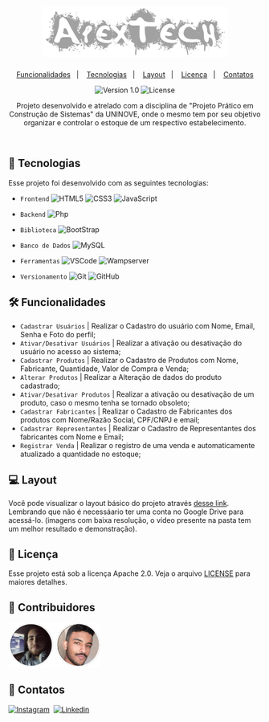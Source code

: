 <h1 align="center">
    <img alt="ApexTech" title="ApexTech" src=".apextech/logo2.png" width=370px height=100px/>
</h1>

<p align="center">
  <a href="#-funcionalidades">Funcionalidades</a>&nbsp;&nbsp;&nbsp;|&nbsp;&nbsp;&nbsp;
  <a href="#-tecnologias">Tecnologias</a>&nbsp;&nbsp;&nbsp;|&nbsp;&nbsp;&nbsp;
  <a href="#-layout">Layout</a>&nbsp;&nbsp;&nbsp;|&nbsp;&nbsp;&nbsp;
  <a href="memo-licença">Licença</a>&nbsp;&nbsp;&nbsp;|&nbsp;&nbsp;&nbsp;
  <a href="speech_balloon-contatos">Contatos</a>
</p>

<p align="center">
    <img src="https://img.shields.io/static/v1?label=Version&message=1.0&color=A9A9A9&labelColor=000000" alt="Version 1.0"/>
    <img alt="License" src="https://img.shields.io/static/v1?label=License&message=apache%202.0&color=A9A9A9&labelColor=000000">
</p>

<p align="center">
  Projeto desenvolvido e atrelado com a disciplina de "Projeto Prático em Construção de Sistemas" da UNINOVE, onde o mesmo tem por seu objetivo organizar e controlar o estoque     de um respectivo estabelecimento. 
</p>

<br/>

<!-- LINGUAGENS -->
## 🚀 Tecnologias
Esse projeto foi desenvolvido com as seguintes tecnologias:

- `Frontend` ![HTML5](https://img.shields.io/badge/-HTML5-05122A?&logo=HTML5&logoColor=FFFFFF) 
           ![CSS3](https://img.shields.io/badge/-CSS3-05122A?&logo=CSS3&logoColor=FFFFFF)
           ![JavaScript](https://img.shields.io/badge/-JavaScript-05122A?&logo=JavaScript&logoColor=FFFFFF)

- `Backend` ![Php](https://img.shields.io/badge/-PhP-05122A?&logo=Php&logoColor=FFFFFF)

- `Biblioteca` ![BootStrap](https://img.shields.io/badge/-BootStrap-05122A?&logo=BootStrap&logoColor=FFFFFF)

- `Banco de Dados` ![MySQL](https://img.shields.io/badge/-MySQL-05122A?&logo=mysql&logoColor=FFFFFF)

- `Ferramentas` ![VSCode](https://img.shields.io/badge/-VSCode-05122A?&logo=Visual%20Studio%20Code&logoColor=FFFFFF)
              ![Wampserver](https://img.shields.io/badge/-Wampserver-05122A?&logo=WampServer&logoColor=FFFFFF)
              
- `Versionamento` ![Git](https://img.shields.io/badge/-Git-05122A?&logo=git&logoColor=FFFFFF)
                ![GitHub](https://img.shields.io/badge/-GitHub-05122A?&logo=github&logoColor=FFFFFF)

<!-- REQUISITOS DO SISTEMA -->
## 🛠 Funcionalidades
- `Cadastrar Usuários` | Realizar o Cadastro do usuário com Nome, Email, Senha e Foto do perfil;
- `Ativar/Desativar Usuários` | Realizar a ativação ou desativação do usuário no acesso ao sistema;
- `Cadastrar Produtos` | Realizar o Cadastro de Produtos com Nome, Fabricante, Quantidade, Valor de Compra e Venda;
- `Alterar Produtos` | Realizar a Alteração de dados do produto cadastrado;
- `Ativar/Desativar Produtos` | Realizar a ativação ou desativação de um produto, caso o mesmo tenha se tornado obsoleto;
- `Cadastrar Fabricantes` | Realizar o Cadastro de Fabricantes dos produtos com Nome/Razão Social, CPF/CNPJ e email;
- `Cadastrar Representantes` | Realizar o Cadastro de Representantes dos fabricantes com Nome e Email;
- `Registrar Venda` | Realizar o registro de uma venda e automaticamente atualizado a quantidade no estoque;

<!--
## 🔗 Estrutura
A estrutura de arquivos deste projeto se encontra da seguinte maneira:
```
apextech-software
├── App/
│   └── Database/
│       └── --todas as ações (delete, insert, search)--
│   └── Models/
|       ├── cliente.class.php
|       ├── connect.php
|       ├── fabricante.class.php
|       ├── itens.class.php
|       ├── produtos.class.php
|       ├── representante.class.php
|       ├── usuario.class.php
|       └── vendas.class.php
│   ├── auth.php
│   ├── session.php
├── DB
│   ├── controlestoque.sql
│   └── controlestoque_bkp.sql
├── layout
│   ├── alert.php
│   ├── conteudo.php
│   └── script.php
├── views
│   ├── bootstrap/
|       ├── css
|       ├── fonts
|       └── js
│   ├── build/
|       ├── bootstrap-less
|       └── less
│   ├── cliente/
|       ├── addcliente.php
|       └── index.php
│   ├── dist/
|       ├── css
|       ├── img
|       └── js
│   ├── fabricante/
|       ├── addfabricante.php
|       ├── editfabricante.php
|       └── index.php
│   ├── itens/
|       ├── additens.php
|       ├── edititens.php
|       └── index.php
│   ├── plugins/
│   ├── prod/
|       ├── addprod.php
|       └── index.php
│   ├── representate/
|       ├── addrepresentante.php
|       └── index.php
│   ├── usuarios/
│   ├── vendas/
│   ├── destroy.php
│   └── index.php
├── .gitignore
├── index.php
├── LICENSE
├── login.php
└── README.md
```
-->

<!-- LAYOUT DO SISTEMA -->
## 💻 Layout
Você pode visualizar o layout básico do projeto através [desse link](https://drive.google.com/drive/folders/1MTBgjYxiI5z4GsS7MLQ7EoeI76opLBsr?usp=sharing). Lembrando que não é necessáario ter uma conta no Google Drive para acessá-lo.
(imagens com baixa resolução, o vídeo presente na pasta tem um melhor resultado e demonstração). 

<!-- LICENSE  -->
## :memo: Licença
Esse projeto está sob a licença Apache 2.0. Veja o arquivo [LICENSE](LICENSE.md) para maiores detalhes.

<!-- CONTRIBUIDORES  -->
## :memo: Contribuidores
<p>
    <a href="//github.com/HigorRoc"><img alt="Higor" title="Higor" src=".apextech/higor.png" width=90px height=90px/></a>
    <a href="//github.com/VictorNuPe"><img alt="Victor" title="Victor" src=".apextech/victor.png" width=90px height=90px/></a>
</p>

<!-- CONTATOS -->
## :speech_balloon: Contatos
[![Instagram](https://img.shields.io/badge/-Instagram_-E4405F?&logo=Instagram&logoColor=FFFFFF)](https://instagram.com/hiigorrocha_)&nbsp;
[![Linkedin](https://img.shields.io/badge/-Linkedln-0A66C2?&logo=Linkedin&logoColor=FFFFFF)](https://www.linkedin.com/in/higor-silva18/)&nbsp;
